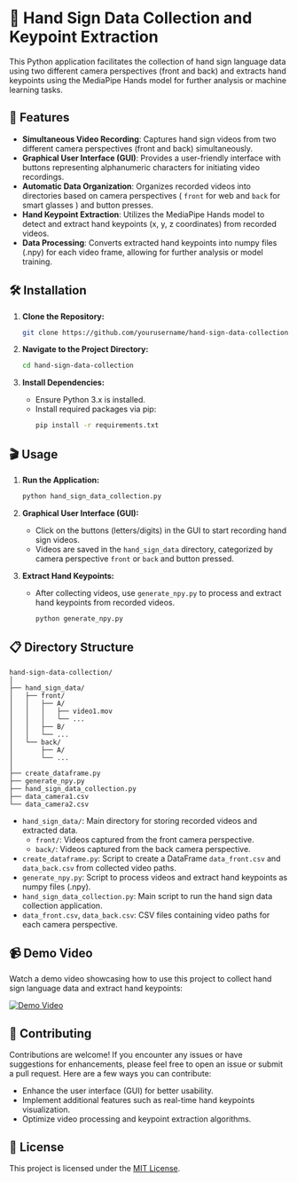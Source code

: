

# 🤝 Hand Sign Data Collection and Keypoint Extraction

This Python application facilitates the collection of hand sign language data using two different camera perspectives (front and back) and extracts hand keypoints using the MediaPipe Hands model for further analysis or machine learning tasks.

## 🚀 Features

- **Simultaneous Video Recording**: Captures hand sign videos from two different camera perspectives (front and back) simultaneously.
- **Graphical User Interface (GUI)**: Provides a user-friendly interface with buttons representing alphanumeric characters for initiating video recordings.
- **Automatic Data Organization**: Organizes recorded videos into directories based on camera perspectives ( `front` for web and `back` for smart glasses ) and button presses.
- **Hand Keypoint Extraction**: Utilizes the MediaPipe Hands model to detect and extract hand keypoints (x, y, z coordinates) from recorded videos.
- **Data Processing**: Converts extracted hand keypoints into numpy files (.npy) for each video frame, allowing for further analysis or model training.

## 🛠️ Installation

1. **Clone the Repository:**
   ```bash
   git clone https://github.com/yourusername/hand-sign-data-collection.git
   ```

2. **Navigate to the Project Directory:**
   ```bash
   cd hand-sign-data-collection
   ```

3. **Install Dependencies:**
   - Ensure Python 3.x is installed.
   - Install required packages via pip:
     ```bash
     pip install -r requirements.txt
     ```

## 🎬 Usage

1. **Run the Application:**
   ```bash
   python hand_sign_data_collection.py
   ```

2. **Graphical User Interface (GUI):**
   - Click on the buttons (letters/digits) in the GUI to start recording hand sign videos.
   - Videos are saved in the `hand_sign_data` directory, categorized by camera perspective `front` or `back` and button pressed.

3. **Extract Hand Keypoints:**
   - After collecting videos, use `generate_npy.py` to process and extract hand keypoints from recorded videos.
     ```bash
     python generate_npy.py
     ```

## 📋 Directory Structure

```
hand-sign-data-collection/
│
├── hand_sign_data/
│   ├── front/
│   │   ├── A/
│   │   │   ├── video1.mov
│   │   │   └── ...
│   │   ├── B/
│   │   └── ...
│   └── back/
│       ├── A/
│       └── ...
│
├── create_dataframe.py
├── generate_npy.py
├── hand_sign_data_collection.py
├── data_camera1.csv
└── data_camera2.csv
```

- `hand_sign_data/`: Main directory for storing recorded videos and extracted data.
  - `front/`: Videos captured from the front camera perspective.
  - `back/`: Videos captured from the back camera perspective.
- `create_dataframe.py`: Script to create a DataFrame `data_front.csv` and `data_back.csv` from collected video paths.
- `generate_npy.py`: Script to process videos and extract hand keypoints as numpy files (.npy).
- `hand_sign_data_collection.py`: Main script to run the hand sign data collection application.
- `data_front.csv`, `data_back.csv`: CSV files containing video paths for each camera perspective.

## 📹 Demo Video

Watch a demo video showcasing how to use this project to collect hand sign language data and extract hand keypoints:

[![Demo Video](https://youtube.com/shorts/F_BdaFYt7YE?si=0v-ONrf4nGR5brnO)](https://www.youtube.com/watch?v=VIDEO_ID_HERE)

## 🤝 Contributing

Contributions are welcome! If you encounter any issues or have suggestions for enhancements, please feel free to open an issue or submit a pull request. Here are a few ways you can contribute:
- Enhance the user interface (GUI) for better usability.
- Implement additional features such as real-time hand keypoints visualization.
- Optimize video processing and keypoint extraction algorithms.

## 📄 License

This project is licensed under the [MIT License](https://choosealicense.com/licenses/mit/).
